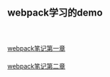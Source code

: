 ## webpack学习的demo


<html>
<header>
  <style>
    #readme >.block{
      margin-bottom: 20px
    }
  </style>
</header>
<body>
  <div id="readme">
    <div class="block">
      <a href="https://github.com/liyunxiang345/webpack-study/blob/master/notebook/step-1.md">webpack笔记第一章</a>
    </div>
    <div class="block">
      <a href="https://github.com/liyunxiang345/webpack-study/blob/master/notebook/step-2.md">webpack笔记第二章</a>
    </div>
  </div>
</body>
</html>